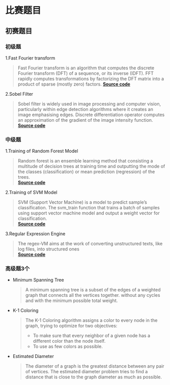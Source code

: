 # 比赛题目

## **初赛题目**

### 初级题

1.Fast Fourier transform 

  > Fast Fourier transform is an algorithm that computes the discrete Fourier transform (DFT) of a sequence, or its inverse (IDFT). FFT rapidly computes transformations by factorizing the DFT matrix into a product of sparse (mostly zero) factors.
  > [**Source code**](https://github.com/xupsh/CCC2021/tree/main/docs/fft_blank)

2.Sobel Filter
  > Sobel filter is widely used in image processing and computer vision, particularly within edge detection algorithms where it creates an image emphasising edges. Discrete differentiation operator computes an approximation of the gradient of the image intensity function.
  > [**Source code**](https://github.com/xupsh/CCC2021/tree/main/docs/sobel_blank)

### 中级题

1.Training of Random Forest Model  

  > Random forest is an ensemble learning method that consisting a multitude of decision trees at training time and outputting the mode of the classes (classification) or mean prediction (regression) of the trees.  
  [**Source code**](https://github.com/Xilinx/Vitis_Libraries/tree/master/data_analytics/L2/tests/classification/randomforest)

2.Training of SVM Model
  > SVM (Support Vector Machine) is a model to predict sample’s classification. The svm_train function that trains a batch of samples using support vector machine model and output a weight vector for classification.  
[**Source code**](https://github.com/Xilinx/Vitis_Libraries/tree/master/data_analytics/L2/tests/classification/svm)

3.Regular Expression Engine
  > The regex-VM aims at the work of converting unstructured texts, like log files, into structured ones  
[**Source code**](https://github.com/Xilinx/Vitis_Libraries/tree/master/data_analytics/L2/tests/text/reEngine)


### 高级题3个

- Minimum Spanning Tree  
  > A minimum spanning tree is a subset of the edges of a weighted graph that connects all the vertices together. without any cycles and with the minimum possible total weight.

- K-1 Coloring
  >The K-1 Coloring algorithm assigns a color to every node in the graph, trying to optimize for two objectives:  
  > - To make sure that every neighbor of a given node has a different color than the node itself. 
  > - To use as few colors as possible.

- Estimated Diameter
  >The diameter of a graph is the greatest distance between any pair of vertices. The estimated diameter problem tries to find a distance that is close to the graph diameter as much as possible.


<!--

## **决赛题目**

### 中级题3选一

- Training of Decision Tree Model
  >Decision Tree (Classification/Regression) is a model to predict sample’s classification or regression value.  
  >[Source code](https://github.com/Xilinx/Vitis_Libraries/tree/master/data_analytics/L2/tests/classification/decisiontree)

- Training of kMeans Model
  >Fits new centers based native k-means using the existed samples and initial centers provide by user.  
  >[Source code](https://github.com/Xilinx/Vitis_Libraries/tree/master/data_analytics/L2/tests/clustering/kmeans)

- CSR/CSC Converter
  >The CSR/CSC converter function tries to convert a sparse matrix from the compressed sparse column (CSC) format to the compressed sparse row (CSR) format.  
  >[Source code](https://github.com/Xilinx/Vitis_Libraries/tree/master/graph/L2/tests/convert_csc_csr)

### 高级题3选一

- Random Walk
  >A random walk means that we start at one vertex, choose a neighbor to navigate to at random or based on a provided probability distribution, and then do the same from that vertex, keeping the resulting path in a list.

- Closeness Centrality
  >Calculate the closeness centrality of a given vertex. The closeness centrality of a vertex measures its average farness (inverse distance) to all other vertices. Vertices with a high closeness score have the shortest distances to all other vertices.

- Overlap Similarity
  >Calculate the overlap similarity of two vertices in a graph. The overlap similarity is computed using the following formula
  >![](./images/quentions_image1.png)

!-->  

